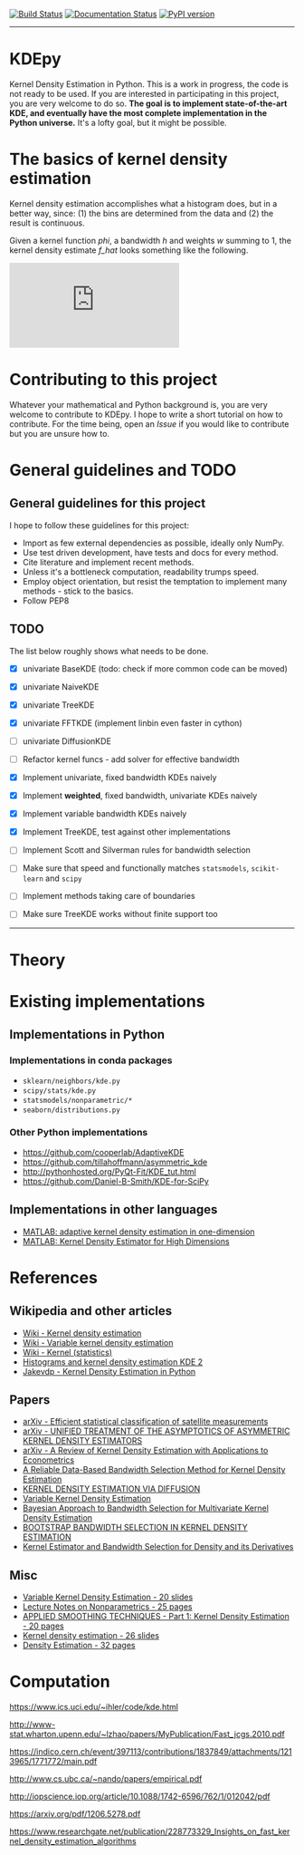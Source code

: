 [![Build Status](https://travis-ci.org/tommyod/KDEpy.svg?branch=master)](https://travis-ci.org/tommyod/KDEpy)
[![Documentation Status](https://readthedocs.org/projects/kdepy/badge/?version=latest)](http://kdepy.readthedocs.io/en/latest/?badge=latest)
[![PyPI version](https://badge.fury.io/py/KDEpy.svg)](https://badge.fury.io/py/KDEpy)


---------


# KDEpy

Kernel Density Estimation in Python.
This is a work in progress, the code is not ready to be used.
If you are interested in participating in this project, you are very welcome to do so.
**The goal is to implement state-of-the-art KDE, and eventually have the most complete implementation in the Python universe.**
It's a lofty goal, but it might be possible.

# The basics of kernel density estimation

Kernel density estimation accomplishes what a histogram does, but in a better way, since: (1) the bins are determined from the data and (2) the result is continuous.

Given a kernel function *phi*, a bandwidth *h* and weights *w* summing to 1, the kernel density estimate *f_hat* looks something like the following.

![](https://latex.codecogs.com/gif.latex?%5Chat%7Bf%7D%28x%29%20%3D%20%5Cfrac%7B1%7D%7Bh%7D%20%5Csum_%7Bi%20%3D%201%7D%5E%7BN%7D%20%5C%20w%28x_i%29%20%5C%20%5Cphi%5Cleft%20%28%20%5Cfrac%7Bx%20-%20x_i%7D%7Bh%7D%20%5Cright%20%29)


# Contributing to this project

Whatever your mathematical and Python background is, you are very welcome to contribute to KDEpy.
I hope to write a short tutorial on how to contribute.
For the time being, open an *Issue* if you would like to contribute but you are unsure how to.

# General guidelines and TODO

## General guidelines for this project

I hope to follow these guidelines for this project:
- Import as few external dependencies as possible, ideally only NumPy.
- Use test driven development, have tests and docs for every method.
- Cite literature and implement recent methods.
- Unless it's a bottleneck computation, readability trumps speed.
- Employ object orientation, but resist the temptation to implement
  many methods - stick to the basics.
- Follow PEP8

## TODO

The list below roughly shows what needs to be done.

- [X] univariate BaseKDE (todo: check if more common code can be moved)
- [X] univariate NaiveKDE
- [X] univariate TreeKDE
- [X] univariate FFTKDE (implement linbin even faster in cython)
- [ ] univariate DiffusionKDE
- [ ] Refactor kernel funcs - add solver for effective bandwidth

- [X] Implement univariate, fixed bandwidth KDEs naively
- [X] Implement **weighted**, fixed bandwidth, univariate KDEs naively
- [X] Implement variable bandwidth KDEs naively
- [X] Implement TreeKDE, test against other implementations
- [ ] Implement Scott and Silverman rules for bandwidth selection
- [ ] Make sure that speed and functionally matches `statsmodels`, `scikit-learn` and `scipy`
- [ ] Implement methods taking care of boundaries
- [ ] Make sure TreeKDE works without finite support too





---------------


# Theory

# Existing implementations

## Implementations in Python

### Implementations in conda packages

- `sklearn/neighbors/kde.py`
- `scipy/stats/kde.py`
- `statsmodels/nonparametric/*`
- `seaborn/distributions.py`

### Other Python implementations

- https://github.com/cooperlab/AdaptiveKDE
- https://github.com/tillahoffmann/asymmetric_kde
- http://pythonhosted.org/PyQt-Fit/KDE_tut.html
- https://github.com/Daniel-B-Smith/KDE-for-SciPy

## Implementations in other languages

- [MATLAB: adaptive kernel density estimation in one-dimension](https://se.mathworks.com/matlabcentral/fileexchange/58309-adaptive-kernel-density-estimation-in-one-dimension?s_tid=gn_loc_drop)
- [MATLAB: Kernel Density Estimator for High Dimensions](http://se.mathworks.com/matlabcentral/fileexchange/58312-kernel-density-estimator-for-high-dimensions)


# References

## Wikipedia and other articles

- [Wiki - Kernel density estimation](https://en.wikipedia.org/wiki/Kernel_density_estimation)
- [Wiki - Variable kernel density estimation](https://en.wikipedia.org/wiki/Variable_kernel_density_estimation)
- [Wiki - Kernel (statistics)](https://en.wikipedia.org/wiki/Kernel_(statistics))
- [Histograms and kernel density estimation KDE 2](https://mglerner.github.io/posts/histograms-and-kernel-density-estimation-kde-2.html?p=28)
- [Jakevdp - Kernel Density Estimation in Python](https://jakevdp.github.io/blog/2013/12/01/kernel-density-estimation/)

## Papers

- [arXiv - Efficient statistical classification of satellite
measurements](https://arxiv.org/pdf/1202.2194.pdf)
- [arXiv - UNIFIED TREATMENT OF THE ASYMPTOTICS OF ASYMMETRIC KERNEL DENSITY ESTIMATORS](https://arxiv.org/pdf/1512.03188.pdf)
- [arXiv - A Review of Kernel Density Estimation with Applications to Econometrics](https://arxiv.org/pdf/1212.2812.pdf)
- [A Reliable Data-Based Bandwidth Selection Method for Kernel Density Estimation](https://www.researchgate.net/profile/Simon_Sheather/publication/224817413_A_Reliable_Data-Based_Bandwidth_Selection_Method_for_Kernel_Density_Estimation/links/0046352bc8b276ba1c000000/A-Reliable-Data-Based-Bandwidth-Selection-Method-for-Kernel-Density-Estimation.pdf)
- [KERNEL DENSITY ESTIMATION VIA DIFFUSION](https://projecteuclid.org/download/pdfview_1/euclid.aos/1281964340)
- [Variable Kernel Density Estimation](https://projecteuclid.org/download/pdf_1/euclid.aos/1176348768)
- [ Bayesian Approach to Bandwidth Selection for Multivariate Kernel Density Estimation](https://robjhyndman.com/papers/mcmckernel.pdf)
- [BOOTSTRAP BANDWIDTH SELECTION IN KERNEL DENSITY ESTIMATION](http://www.ism.ac.jp/editsec/aism/pdf/056_1_0019.pdf)
- [Kernel Estimator and Bandwidth Selection for Density and its Derivatives](https://cran.r-project.org/web/packages/kedd/vignettes/kedd.pdf)

## Misc

- [Variable Kernel Density Estimation - 20 slides](https://pdfs.semanticscholar.org/96c6/d421342631e3005cc85a330fedc729c8298b.pdf)
- [Lecture Notes on Nonparametrics - 25 pages](https://pdfs.semanticscholar.org/2c36/60a1844f55935f798b10a48197a665d1a825.pdf)
- [APPLIED SMOOTHING TECHNIQUES - Part 1: Kernel Density Estimation - 20 pages](http://staff.ustc.edu.cn/~zwp/teach/Math-Stat/kernel.pdf)
- [Kernel density estimation - 26 slides](http://research.cs.tamu.edu/prism/lectures/pr/pr_l7.pdf)
- [Density Estimation - 32 pages](http://www.stat.cmu.edu/~larry/=sml/densityestimation.pdf)

# Computation

https://www.ics.uci.edu/~ihler/code/kde.html

http://www-stat.wharton.upenn.edu/~lzhao/papers/MyPublication/Fast_jcgs.2010.pdf


https://indico.cern.ch/event/397113/contributions/1837849/attachments/1213965/1771772/main.pdf

http://www.cs.ubc.ca/~nando/papers/empirical.pdf

http://iopscience.iop.org/article/10.1088/1742-6596/762/1/012042/pdf

https://arxiv.org/pdf/1206.5278.pdf


https://www.researchgate.net/publication/228773329_Insights_on_fast_kernel_density_estimation_algorithms
